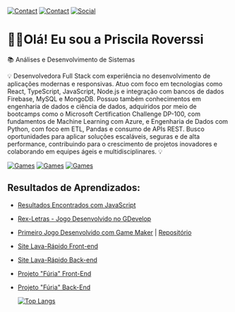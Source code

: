 [![Contact](https://img.shields.io/badge/WhatsApp-25D366?style=for-the-badge&logo=whatsapp&logoColor=white)](https://wa.me/+5519989397031/?)
[![Contact](https://img.shields.io/badge/Gmail-D14836?style=for-the-badge&logo=gmail&logoColor=white)](mailto:priscilaroverssi01@gmail.com)
[![Social](https://img.shields.io/badge/LinkedIn-0077B5?style=for-the-badge&logo=linkedin&logoColor=white)](https://www.linkedin.com/in/priscila-roverssi-529756156)

<h1>🙋‍♀️Olá! Eu sou a Priscila Roverssi</h1>
<p></p>📚 Análises e Desenvolvimento de Sistemas</p>

<p>💡 Desenvolvedora Full Stack com experiência no desenvolvimento de aplicações modernas e responsivas. Atuo com foco em tecnologias como React, TypeScript, JavaScript, Node.js e integração com bancos de dados Firebase, MySQL e MongoDB.
Possuo também conhecimentos em engenharia de dados e ciência de dados, adquiridos por meio de bootcamps como o Microsoft Certification Challenge DP-100, com fundamentos de Machine Learning com Azure, e Engenharia de Dados com Python, com foco em ETL, Pandas e consumo de APIs REST.
Busco oportunidades para aplicar soluções escaláveis, seguras e de alta performance, contribuindo para o crescimento de projetos inovadores e colaborando em equipes ágeis e multidisciplinares. 💡

[![Games](https://img.shields.io/badge/Steam-000000?style=for-the-badge&logo=steam&logoColor=white)](https://steamcommunity.com/profiles/76561199581582352/)
[![Games](https://img.shields.io/badge/PlayStation-003791?style=for-the-badge&logo=playstation&logoColor=white)](https://library.playstation.com/recently-played)
[![Games](https://img.shields.io/badge/website-000000?style=for-the-badge&logo=About.me&logoColor=white)](https://gx.games/studios/112c2972-0263-4f57-8e71-db3144550605/)

<h2>Resultados de Aprendizados:</h2>

<ul>
<li><p><a href="https://github.com/priscilaroverssi/resultados"> Resultados Encontrados com JavaScript</p>
<li><p><a href="https://github.com/priscilaroverssi/rexletras"> Rex-Letras - Jogo Desenvolvido no GDevelop</li></p>
<li><p><a href="https://gx.games/pt-br/games/8e18rf/pac-skate/"> Primeiro Jogo Desenvolvido com Game Maker</a> | <a href="https://github.com/priscilaroverssi/pacskatecriadonogamemaker"> Repositório</a></p></li>
<li><p><a href="https://github.com/priscilaroverssi/lavarapidofrontend"> Site Lava-Rápido Front-end</a>
<li><p><a href="https://github.com/priscilaroverssi/lavarapidobackend"> Site Lava-Rápido Back-end</a>
<li><p><a href="https://github.com/priscilaroverssi/furiafrontend"> Projeto "Fúria" Front-End</a>
<li><p><a href="https://github.com/priscilaroverssi/furiabackend"> Projeto "Fúria" Back-End</a>


[![Top Langs](https://github-readme-stats.vercel.app/api/top-langs/?username=priscilaroverssi&show_icons=true&theme=transparent)](https://github.com/anuraghazra/github-readme-stats)
